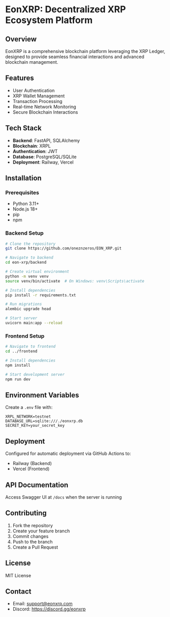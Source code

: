# EonXRP: Decentralized XRP Ecosystem Platform 

## Overview
EonXRP is a comprehensive blockchain platform leveraging the XRP Ledger, designed to provide seamless financial interactions and advanced blockchain management.

## Features
- User Authentication
- XRP Wallet Management
- Transaction Processing
- Real-time Network Monitoring
- Secure Blockchain Interactions

## Tech Stack
- **Backend**: FastAPI, SQLAlchemy
- **Blockchain**: XRPL
- **Authentication**: JWT
- **Database**: PostgreSQL/SQLite
- **Deployment**: Railway, Vercel

## Installation

### Prerequisites
- Python 3.11+
- Node.js 18+
- pip
- npm

### Backend Setup
```bash
# Clone the repository
git clone https://github.com/oneznzeros/EON_XRP.git

# Navigate to backend
cd eon-xrp/backend

# Create virtual environment
python -m venv venv
source venv/bin/activate  # On Windows: venv\Scripts\activate

# Install dependencies
pip install -r requirements.txt

# Run migrations
alembic upgrade head

# Start server
uvicorn main:app --reload
```

### Frontend Setup
```bash
# Navigate to frontend
cd ../frontend

# Install dependencies
npm install

# Start development server
npm run dev
```

## Environment Variables
Create a `.env` file with:
```
XRPL_NETWORK=testnet
DATABASE_URL=sqlite:///./eonxrp.db
SECRET_KEY=your_secret_key
```

## Deployment
Configured for automatic deployment via GitHub Actions to:
- Railway (Backend)
- Vercel (Frontend)

## API Documentation
Access Swagger UI at `/docs` when the server is running

## Contributing
1. Fork the repository
2. Create your feature branch
3. Commit changes
4. Push to the branch
5. Create a Pull Request

## License
MIT License

## Contact
- Email: support@eonxrp.com
- Discord: https://discord.gg/eonxrp

